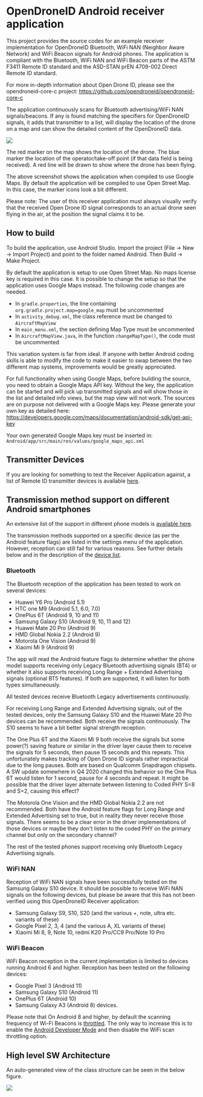 # OpenDroneID Android receiver application

This project provides the source codes for an example receiver implementation for OpenDroneID Bluetooth, WiFi NAN (Neighbor Aware Network) and WiFi Beacon signals for Android phones.
The application is compliant with the Bluetooth, WiFi NAN and WiFi Beacon parts of the ASTM F3411 Remote ID standard and the ASD-STAN prEN 4709-002 Direct Remote ID standard.

For more in-depth information about Open Drone ID, please see the opendroneid-core-c project: https://github.com/opendroneid/opendroneid-core-c

The application continuously scans for Bluetooth advertising/WiFi NAN signals/beacons.
If any is found matching the specifiers for OpenDroneID signals, it adds that transmitter to a list, will display the location of the drone on a map and can show the detailed content of the OpenDroneID data.

![](Screenshot.jpg)

The red marker on the map shows the location of the drone.
The blue marker the location of the operator/take-off point (if that data field is being received).
A red line will be drawn to show where the drone has been flying.

The above screenshot shows the application when compiled to use Google Maps.
By default the application will be compiled to use Open Street Map.
In this case, the marker icons look a bit different.

Please note: The user of this receiver application must always visually verify that the received Open Drone ID signal corresponds to an actual drone seen flying in the air, at the position the signal claims it to be.

## How to build

To build the application, use Android Studio.
Import the project (File -> New -> Import Project) and point to the folder named Android.
Then Build -> Make Project.

By default the application is setup to use Open Street Map.
No maps license key is required in this case.
It is possible to change the setup so that the application uses Google Maps instead.
The following code changes are needed.

* In `gradle.properties`, the line containing `org.gradle.project.map=google_map` must be uncommented
* In `activity_debug.xml`, the class reference must be changed to `AircraftMapView`
* In `main_menu.xml`, the section defining Map Type must be uncommented
* In `AircraftMapView.java`, in the function `changeMapType()`, the code must be uncommented

This variation system is far from ideal.
If anyone with better Android coding skills is able to modify the code to make it easier to swap between the two different map systems, improvements would be greatly appreciated.

For full functionality when using Google Maps, before building the source, you need to obtain a Google Maps API key.
Without the key, the application can be started and will pick up transmitted signals and will show those in the list and detailed info views, but the map view will not work.
The sources are on purpose not delivered with a Google Maps key.
Please generate your own key as detailed here:
https://developers.google.com/maps/documentation/android-sdk/get-api-key

Your own generated Google Maps key must be inserted in:
`Android/app/src/main/res/values/google_maps_api.xml`

## Transmitter Devices

If you are looking for something to test the Receiver Application against, a list of Remote ID transmitter devices is available [here](transmitter-devices.md).

## Transmission method support on different Android smartphones

An extensive list of the support in different phone models is [available here](supported-smartphones.md).

The transmission methods supported on a specific device (as per the Android feature flags) are listed in the settings menu of the application.
However, reception can still fail for various reasons.
See further details below and in the description of the [device list](supported-smartphones.md).

### Bluetooth

The Bluetooth reception of the application has been tested to work on several devices:
- Huawei Y6 Pro (Android 5.1)
- HTC one M9 (Android 5.1, 6.0, 7.0)
- OnePlus 6T (Android 9, 10 and 11)
- Samsung Galaxy S10 (Android 9, 10, 11 and 12)
- Huawei Mate 20 Pro (Android 9)
- HMD Global Nokia 2.2 (Android 9)
- Motorola One Vision (Android 9)
- Xiaomi Mi 9 (Android 9)

The app will read the Android feature flags to determine whether the phone model supports receiving only Legacy Bluetooth advertising signals (BT4) or whether it also supports receiving Long Range + Extended Advertising signals (optional BT5 features).
If both are supported, it will listen for both types simultaneously.

All tested devices receive Bluetooth Legacy advertisements continuously.

For receiving Long Range and Extended Advertising signals, out of the tested devices, only the Samsung Galaxy S10 and the Huawei Mate 20 Pro devices can be recommended.
Both receive the signals continuously.
The S10 seems to have a bit better signal strength reception.

The One Plus 6T and the Xiaomi Mi 9 both receive the signals but some power(?) saving feature or similar in the driver layer cause them to receive the signals for 5 seconds, then pause 15 seconds and this repeats.
This unfortunately makes tracking of Open Drone ID signals rather impractical due to the long pauses.
Both are based on Qualcomm Snapdragon chipsets.
A SW update somewhere in Q4 2020 changed this behavior so the One Plus 6T would listen for 1 second, pause for 4 seconds and repeat.
It might be possible that the driver layer alternate between listening to Coded PHY S=8 and S=2, causing this effect?

The Motorola One Vision and the HMD Global Nokia 2.2 are not recommended.
Both have the Android feature flags for Long Range and Extended Advertising set to true, but in reality they never receive those signals.
There seems to be a clear error in the driver implementations of those devices or maybe they don't listen to the coded PHY on the primary channel but only on the secondary channel?

The rest of the tested phones support receiving only Bluetooth Legacy Advertising signals.

### WiFi NAN

Reception of WiFi NAN signals have been successfully tested on the Samsung Galaxy S10 device.
It should be possible to receive WiFi NAN signals on the following devices, but please be aware that this has not been verified using this OpenDroneID Receiver application:
- Samsung Galaxy S9, S10, S20 (and the various +, note, ultra etc. variants of these)
- Google Pixel 2, 3, 4 (and the various A, XL variants of these)
- Xiaomi Mi 8, 9, Note 10, redmi K20 Pro/CC9 Pro/Note 10 Pro

### WiFi Beacon

WiFi Beacon reception in the current implementation is limited to devices running Android 6 and higher.
Reception has been tested on the following devices:
- Google Pixel 3 (Android 11)
- Samsung Galaxy S10 (Android 11)
- OnePlus 6T (Android 10)
- Samsung Galaxy A3 (Android 8) devices.

Please note that On Android 8 and higher, by default the scanning frequency of Wi-Fi Beacons is [throttled](https://developer.android.com/guide/topics/connectivity/wifi-scan#wifi-scan-throttling).
The only way to increase this is to enable the [Android Developer Mode](https://developer.android.com/studio/debug/dev-options) and then disable the WiFi scan throttling option.

## High level SW Architecture

An auto-generated view of the class structure can be seen in the below figure.

![](OpenDroneID.png)
